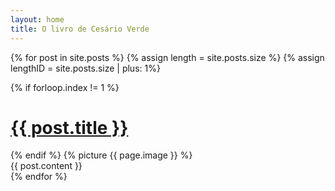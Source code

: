 ```yaml
---
layout: home
title: O livro de Cesário Verde
---
```


{% for post in site.posts %}
{% assign length = site.posts.size %}
{% assign lengthID = site.posts.size | plus: 1%}

  <div id="js-{{ forloop.index }}" class="post -fixed{% if forloop.index == 1 %} -first{% endif %}{% if forloop.index == length %} -last{% endif %}">
    <span id="{{ post.url | remove: '/' }}">
    {% if forloop.index != 1 %}
      <div class="post-header ctnr-golden">
        <h1 class="post-title">
          <a href="{{ site.baseurl }}{{ post.url }}">{{ post.title }}</a>
        </h1>
      </div>
    {% endif %}
    </span>
 	{% picture {{ page.image }} %}
	<div class="ctnr-wide">
    {{ post.content }}
    </div>
  </div>
{% endfor %}

